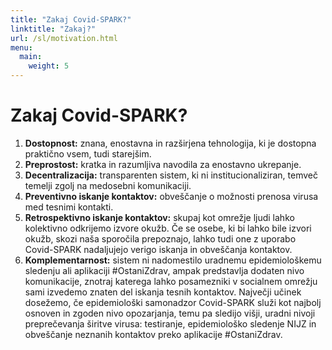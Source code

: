 ```yaml
---
title: "Zakaj Covid-SPARK?"
linktitle: "Zakaj?"
url: /sl/motivation.html
menu:
  main:
    weight: 5
---
```


# Zakaj Covid-SPARK?

1. **Dostopnost:** znana, enostavna in razširjena tehnologija, ki je dostopna praktično vsem, tudi starejšim.
2. **Preprostost:** kratka in razumljiva navodila za enostavno ukrepanje.
3. **Decentralizacija:** transparenten sistem, ki ni institucionaliziran, temveč temelji zgolj na medosebni komunikaciji.
4. **Preventivno iskanje kontaktov:** obveščanje o možnosti prenosa virusa med tesnimi kontakti.
5. **Retrospektivno iskanje kontaktov:** skupaj kot omrežje ljudi lahko kolektivno odkrijemo izvore okužb. Če se osebe, ki bi lahko bile izvori okužb, skozi naša sporočila prepoznajo, lahko tudi one z uporabo Covid-SPARK nadaljujejo verigo iskanja in obveščanja kontaktov.
6. **Komplementarnost:** sistem ni nadomestilo uradnemu epidemiološkemu sledenju ali aplikaciji #OstaniZdrav, ampak predstavlja dodaten nivo komunikacije, znotraj katerega lahko posamezniki v socialnem omrežju sami izvedemo znaten del iskanja tesnih kontaktov. Največji učinek dosežemo, če epidemiološki samonadzor Covid-SPARK služi kot najbolj osnoven in zgoden nivo opozarjanja, temu pa sledijo višji, uradni nivoji preprečevanja širitve virusa: testiranje, epidemiološko sledenje NIJZ in obveščanje neznanih kontaktov preko aplikacije #OstaniZdrav.
